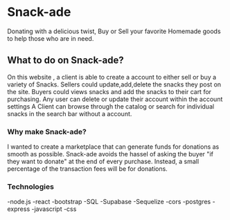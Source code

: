 # Snack-ade

Donating with a delicious twist,
Buy or Sell your favorite Homemade goods to help those who are in need.


## What to do on Snack-ade?

On this website , a client is able to create a account to either sell or buy a variety of Snacks.
Sellers could update,add,delete the snacks they post on the site.
Buyers could views snacks and add the snacks to their cart for purchasing.
Any user can delete or update their account within the account settings
A Client can browse through the catalog or search for individual snacks in the search bar without a account.

### Why make Snack-ade?

I wanted to create a marketplace that can generate funds for donations as smooth as possible. 
Snack-ade avoids the hassel of asking the buyer "if they want to donate" at the end of every purchase.
Instead, a small percentage of the transaction fees will be for donations.


### Technologies 

-node.js
-react
-bootstrap
-SQL
-Supabase
-Sequelize
-cors
-postgres
-express
-javascript
-css

#



